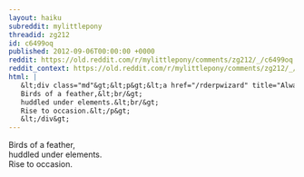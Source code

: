 ```yaml
---
layout: haiku
subreddit: mylittlepony
threadid: zg212
id: c6499oq
published: 2012-09-06T00:00:00 +0000
reddit: https://old.reddit.com/r/mylittlepony/comments/zg212/_/c6499oq
reddit_context: https://old.reddit.com/r/mylittlepony/comments/zg212/_/c6499oq?context=3
html: |
   &lt;div class="md"&gt;&lt;p&gt;&lt;a href="/rderpwizard" title="Always Relevant / Hugs And Reassurances / Lonely Grey Princess"&gt;&lt;/a&gt;
   Birds of a feather,&lt;br/&gt;
   huddled under elements.&lt;br/&gt;
   Rise to occasion.&lt;/p&gt;
   &lt;/div&gt;
---
```


[](/rderpwizard "Always Relevant / Hugs And Reassurances / Lonely Grey Princess")
Birds of a feather,  
huddled under elements.  
Rise to occasion.